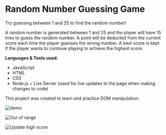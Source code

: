 # Random Number Guessing Game

Try guessing between 1 and 25 to find the random number! 

A random number is generated between 1 and 25 and the player will have 15 tries to guess the random number. A point will be deducted from the current score each time the player guesses the wrong number. A best score is kept if the player wants to continue playing to achieve the highest score.

**Languages & Tools used:**
* JavaScript
* HTML
* CSS
* Node.js + Live Server (used for live updates to the page when making changes to code)

This project was created to learn and practice DOM manipulation. 

![demo](https://user-images.githubusercontent.com/57569284/127246853-b18b3eb6-84b4-440d-b238-a84eaf0fa715.gif)

![Out of range](https://user-images.githubusercontent.com/57569284/127248522-f105971e-5dc6-4033-a402-f3d50f7bf0bb.gif)

![Update high score](https://user-images.githubusercontent.com/57569284/127248613-988a98f6-319e-4672-bbbd-bf968ae3887a.gif)

